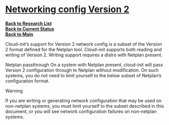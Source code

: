 # **[Networking config Version 2](https://cloudinit.readthedocs.io/en/latest/reference/network-config-format-v2.html#network-config-v2)**

**[Back to Research List](../../../../../research_list.md)**\
**[Back to Current Status](../../../../../../development/status/weekly/current_status.md)**\
**[Back to Main](../../../../../../README.md)**

Cloud-init’s support for Version 2 network config is a subset of the Version 2 format defined for the Netplan tool. Cloud-init supports both reading and writing of Version 2. Writing support requires a distro with Netplan present.

Netplan passthrough
On a system with Netplan present, cloud-init will pass Version 2 configuration through to Netplan without modification. On such systems, you do not need to limit yourself to the below subset of Netplan’s configuration format.

Warning

If you are writing or generating network configuration that may be used on non-netplan systems, you must limit yourself to the subset described in this document, or you will see network configuration failures on non-netplan systems.

